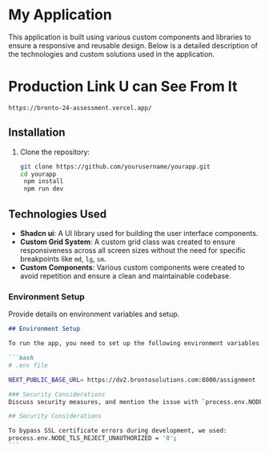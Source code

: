 # My Application

This application is built using various custom components and libraries to ensure a responsive and reusable design. Below is a detailed description of the technologies and custom solutions used in the application.

# Production Link U can See From It
    https://bronto-24-assessment.vercel.app/

## Installation

1. Clone the repository:

   ```bash
   git clone https://github.com/yourusername/yourapp.git
   cd yourapp
    npm install
    npm run dev
   ```

## Technologies Used

- **Shadcn ui**: A UI library used for building the user interface components.
- **Custom Grid System**: A custom grid class was created to ensure responsiveness across all screen sizes without the need for specific breakpoints like `md`, `lg`, `sm`.
- **Custom Components**: Various custom components were created to avoid repetition and ensure a clean and maintainable codebase.

### Environment Setup

Provide details on environment variables and setup.

````markdown
## Environment Setup

To run the app, you need to set up the following environment variables:

```bash
# .env file

NEXT_PUBLIC_BASE_URL= https://dv2.brontosolutions.com:8000/assignment

### Security Considerations
Discuss security measures, and mention the issue with `process.env.NODE_TLS_REJECT_UNAUTHORIZED = '0';`.

## Security Considerations

To bypass SSL certificate errors during development, we used:
process.env.NODE_TLS_REJECT_UNAUTHORIZED = '0';
```
````
